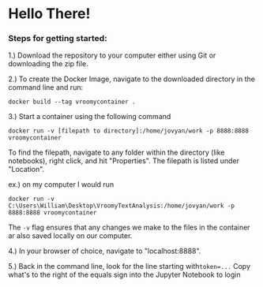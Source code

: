 # Hello There!

### Steps for getting started:

1.) Download the repository to your computer either using Git or downloading the zip file.

2.) To create the Docker Image, navigate to the downloaded directory in the command line and run: 
```
docker build --tag vroomycontainer .
```

3.) Start a container using the following command
```
docker run -v [filepath to directory]:/home/jovyan/work -p 8888:8888 vroomycontainer
```
To find the filepath, navigate to any folder within the directory (like notebooks), right click, and hit "Properties". The filepath is listed under "Location".

ex.) on my computer I would run
```
docker run -v C:\Users\William\Desktop\VroomyTextAnalysis:/home/jovyan/work -p 8888:8888 vroomycontainer
```
The `-v` flag ensures that any changes we make to the files in the container ar also saved locally on our computer.

4.) In your browser of choice, navigate to "localhost:8888". 

5.) Back in the command line, look for the line starting with`token=...`
Copy what's to the right of the equals sign into the Jupyter Notebook to login